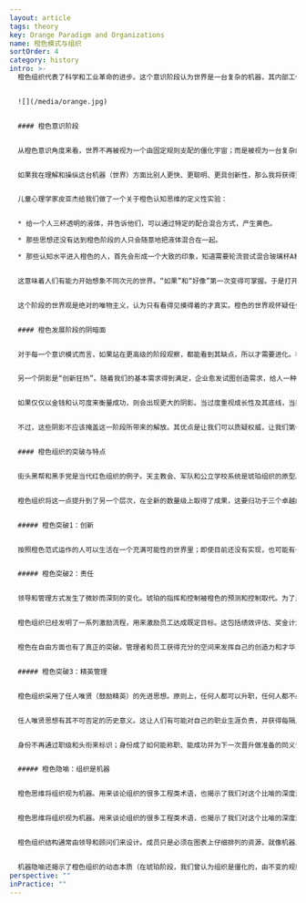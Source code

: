 ```yaml
---
layout: article
tags: theory
key: Orange Paradigm and Organizations
name: 橙色模式与组织
sortOrder: 4
category: history
intro: >-
  橙色组织代表了科学和工业革命的进步。这个意识阶段认为世界是一台复杂的机器，其内部工作原理和自然规律都可以被研究和理解。这一观点在过去两个世纪深刻地改变了人类，带来了前所未有的繁荣和生命的希望。当今的管理思路特点是注重竞争、创新和绩效，这些塑造了橙色组织的运作方式。领导从指挥和控制转变为预测和控制（目标管理）。作为机器的组织是橙色世界观的主要隐喻。现在大多数大公司都是这样运作的。


  ![](/media/orange.jpg)


  #### 橙色意识阶段


  从橙色意识角度来看，世界不再被视为一个由固定规则支配的僵化宇宙；而是被视为一台复杂的机器，其内部工作原理和自然规律可以被研究和理解。


  如果我在理解和操纵这台机器（世界）方面比别人更快、更聪明、更具创新性，那么我将获得更多的成功、财富、市场份额或任何我想要的东西。


  儿童心理学家皮亚杰给我们做了一个关于橙色认知思维的定义性实验：


  * 给一个人三杯透明的液体，并告诉他们，可以通过特定的配合混合方式，产生黄色。

  * 那些思想还没有达到橙色阶段的人只会随意地把液体混合在一起。

  * 那些认知水平进入橙色的人，首先会形成一个大致的印象，知道需要轮流尝试混合玻璃杯A和B，然后A和C，然后B和C，以此类推。他们会一次一个地尝试所有不同的组合。


  这意味着人们有能力开始想象不同次元的世界。“如果”和“好像”第一次变得可掌握。于是打开了通向各种理想的可能性。有了这种认知能力，人们就可以质疑权威、群体规范和所继承的现状。橙色认知打开了科学研究、创新和创业的闸门。


  这个阶段的世界观是绝对的唯物主义，认为只有看得见摸得着的才真实。橙色的世界观怀疑任何形式的灵性和超越性，因为橙色意识难以相信一些无法通过经验证明或观察到的事物。在这个唯物的世界里，什么都是多多益善（贪婪）。


  #### 橙色发展阶段的阴暗面


  对于每一个意识模式而言，如果站在更高级的阶段观察，都能看到其缺点，所以才需要进化。橙色范式的黑暗面很难忽视：企业贪婪、政治短见、过度强调经济杠杆、过度消费以及对地球资源和生态系统不计后果的开采。


  另一个阴影是“创新狂热”。随着我们的基本需求得到满足，企业愈发试图创造需求，给人一种错觉：更多的物质会让我们更快乐、更完整。


  如果仅仅以金钱和认可度来衡量成功，则会出现更大的阴影。当过度重视成长性及其底线，当把到达顶峰的时刻定义位唯一的成功人生，往往会导致处于非巅峰的99%人生中时，会缺乏成就感而感到空虚。


  不过，这些阴影不应该掩盖这一阶段所带来的解放。其优点是让我们可以质疑权威，让我们第一次敢不考虑宗教信条或政治权威，而敢于追求真理。我们已经能够质疑并走出自己的出生状态；我们已经能够从性别，以及其他各种在所属社会阶层的早期强加洗脑赋予我们的思想和行为中挣脱出来。


  #### 橙色组织的突破与特点


  街头黑帮和黑手党是当代红色组织的例子。天主教会、军队和公立学校系统是琥珀组织的原型。现代跨国公司是橙色组织的体现。就结果而言，琥珀色组织超越了红色组织所能想到的任何东西。


  橙色组织将这一点提升到了另一个层次，在全新的数量级上取得了成果，这要归功于三个卓越的突破：创新、责任制和精英管理。


  ##### 橙色突破1：创新


  按照橙色范式运作的人可以生活在一个充满可能性的世界里；即使目前还没有实现，也可能有一天会实现。他们可以质疑现状并制定改善现状的方法。毫不奇怪，橙色组织的领导人会不厌其烦地说，变革和创新不是威胁，而是机遇。橙色组织保留了层级金字塔，但创建了研发、营销和产品管理等部门来促进和推动创新。项目和跨职能团队聚集在一起，能以新的方式看待课题和问题。


  ##### 橙色突破2：责任


  领导和管理方式发生了微妙而深刻的变化。琥珀的指挥和控制被橙色的预测和控制取代。为了比其他组织更频繁、更快地进行创新，有效利用组织的集体智慧成为一种竞争优势。组织中有更多的人被赋予了回旋的空间，并得到授权和信任，也就是得到了自主进行思考和决策的机会。


  橙色组织已经发明了一系列激励流程，用来激励员工达成既定目标。这包括绩效评估、奖金计划、质量奖励和股票期权。简单地说，在琥珀依赖大棒的地方，橙色出现了胡萝卜。


  橙色在自由方面也有了真正的突破。管理者和员工获得充分的空间来发挥自己的创造力和才华，并有权决定如何实现自己的目标。但在实践中，对失败的恐惧往往让管理者保持控制而不是授权，从而无法得到分散责任的好处。


  ##### 橙色突破3：精英管理


  橙色组织采用了任人唯贤（鼓励精英）的先进思想。原则上，任何人都可以升职，任何人都不必拘泥于自己的位置。邮件收发室的男孩可以成为首席执行官——即使那个男孩碰巧是个女孩或者有少数民族背景。橙色催生了现代人力资源以及相应的一系列流程和实践，包括绩效评估、激励制度、资源规划、人才管理、领导力培训和继任规划。


  任人唯贤思想有其不可否定的历史意义。这让人们有可能对自己的职业生涯负责，并获得每隔几年换一次职位的希望，要么在公司内部，或必要时去外部换。


  身份不再通过职级和头衔来标识；身份成了如何能称职、能成功并为下一次晋升做准备的同义词。


  ##### 橙色隐喻：组织是机器


  橙色思维将组织视为机器。用来谈论组织的很多工程类术语，也揭示了我们对这个比喻的深度浸染。橙色经常讨论的词汇是，单元和层次、输入和输出、效率和效果、拉动操纵杆和移动指针、加速和踩刹车、确定问题范围和扩展解决方案、信息流和瓶颈、重新设计和规模缩减。


  橙色思维将组织视为机器。用来谈论组织的很多工程类术语，也揭示了我们对这个比喻的深度浸染。橙色经常讨论的词汇是，单元和层次、输入和输出、效率和效果、拉动操纵杆和移动指针、加速和踩刹车、确定问题范围和扩展解决方案、信息流和瓶颈、重新设计和规模缩减。


  橙色组织结构通常由领导和顾问们来设计。成员只是必须在图表上仔细排列的资源，就像机器上的齿轮一样。变更必须在蓝图中进行规划和规划，然后按照计划认真实施。如果某些机械的运转低于预期的节奏，那么就看作是进行“软”干预的时机——偶尔进行团队建设——好比给车轮注入润滑油。


  机器隐喻还揭示了橙色组织的动态本质（在琥珀阶段，我们曾认为组织是僵化的，由不变的规则和层次组成的结构集）。橙色则开始出现能量、创造力和创新的空间。不过，机器的隐喻也表明，这些组织不管有多活跃，仍然会让人感到毫无生气和没有灵魂（机器而已）。
perspective: ""
inPractice: ""
---
```

